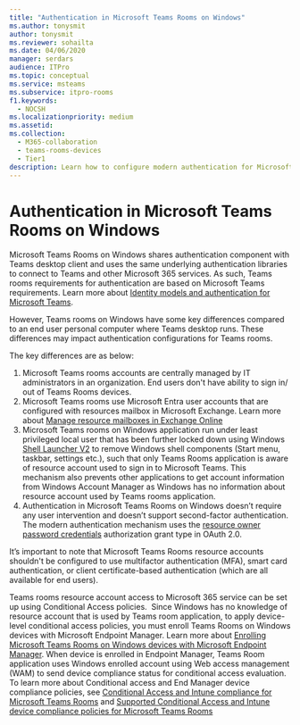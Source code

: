 ```yaml
---
title: "Authentication in Microsoft Teams Rooms on Windows"
ms.author: tonysmit
author: tonysmit
ms.reviewer: sohailta
ms.date: 04/06/2020
manager: serdars
audience: ITPro
ms.topic: conceptual
ms.service: msteams
ms.subservice: itpro-rooms
f1.keywords: 
  - NOCSH
ms.localizationpriority: medium
ms.assetid: 
ms.collection: 
  - M365-collaboration
  - teams-rooms-devices
  - Tier1
description: Learn how to configure modern authentication for Microsoft Teams Rooms on Windows
---
```


# Authentication in Microsoft Teams Rooms on Windows

Microsoft Teams Rooms on Windows shares authentication component with Teams desktop client and uses the same underlying authentication libraries to connect to Teams and other Microsoft 365 services. As such, Teams rooms requirements for authentication are based on Microsoft Teams requirements. Learn more about [Identity models and authentication for Microsoft Teams](/microsoftteams/identify-models-authentication).
  
However, Teams rooms on Windows have some key differences compared to an end user personal computer where Teams desktop runs. These differences may impact authentication configurations for Teams rooms.

The key differences are as below:  

1. Microsoft Teams rooms accounts are centrally managed by IT administrators in an organization. End users don't have ability to sign in/ out of Teams Rooms devices.
1. Microsoft Teams rooms use Microsoft Entra user accounts that are configured with resources mailbox in Microsoft Exchange. Learn more about [Manage resource mailboxes in Exchange Online](/exchange/recipients-in-exchange-online/manage-resource-mailboxes) 
1. Microsoft Teams rooms on Windows application run under least privileged local user that has been further locked down using Windows [Shell Launcher V2](/windows/iot/iot-enterprise/customize/shell-launcher) to remove Windows shell components (Start menu, taskbar, settings etc.), such that only Teams Rooms application is aware of resource account used to sign in to Microsoft Teams. This mechanism also prevents other applications to get account information from Windows Account Manager as Windows has no information about resource account used by Teams rooms application.
1. Authentication in Microsoft Teams Rooms on Windows doesn’t require any user intervention and doesn’t support second-factor authentication. The modern authentication mechanism uses the [resource owner password credentials](/azure/active-directory/develop/v2-oauth-ropc) authorization grant type in OAuth 2.0.

It’s important to note that Microsoft Teams Rooms resource accounts shouldn't be configured to use multifactor authentication (MFA), smart card authentication, or client certificate-based authentication (which are all available for end users).

Teams rooms resource account access to Microsoft 365 service can be set up using Conditional Access policies.  Since Windows has no knowledge of resource account that is used by Teams room application, to apply device-level conditional access policies, you must enroll Teams Rooms on Windows devices with Microsoft Endpoint Manager. Learn more about [Enrolling Microsoft Teams Rooms on Windows devices with Microsoft Endpoint Manager](https://techcommunity.microsoft.com/t5/intune-customer-success/enrolling-microsoft-teams-rooms-on-windows-devices-with/ba-p/3246986). When device is enrolled in Endpoint Manager, Teams Room application uses Windows enrolled account using Web access management (WAM) to send device compliance status for conditional access evaluation. To learn more about Conditional access and End Manager device compliance policies, see [Conditional Access and Intune compliance for Microsoft Teams Rooms](/microsoftteams/rooms/conditional-access-and-compliance-for-devices) and [Supported Conditional Access and Intune device compliance policies for Microsoft Teams Rooms](/microsoftteams/rooms/supported-ca-and-compliance-policies?tabs=mtr-w)


